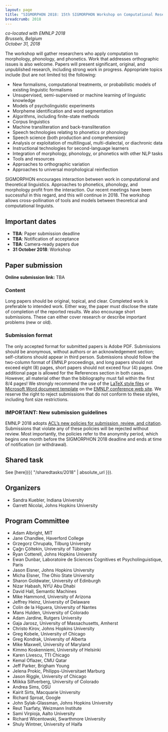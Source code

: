 ```yaml
---
layout: page
title: "SIGMORPHON 2018: 15th SIGMORPHON Workshop on Computational Research in Phonetics, Phonology, and Morphology"
breadcrumb: 2018
---
```


<p><i>
co-located with EMNLP 2018<br>
Brussels, Belgium<br>
October 31, 2018
</i></p>

The workshop will gather researchers who apply computation to morphology, phonology, and phonetics. Work that addresses orthographic issues is also welcome. Papers will present significant, original, and unpublished research, including strong work in progress. Appropriate topics include (but are not limited to) the following:

 - New formalisms, computational treatments, or probabilistic models of existing linguistic formalisms 
- Unsupervised, semi-supervised or machine learning of linguistic knowledge 
- Models of psycholinguistic experiments 
- Morpheme identification and word segmentation 
- Algorithms, including finite-state methods 
- Corpus linguistics 
- Machine transliteration and back-transliteration 
- Speech technologies relating to phonetics or phonology 
- Speech science (both production and comprehension) 
- Analysis or exploitation of multilingual, multi-dialectal, or diachronic data 
- Instructional technologies for second-language learners 
- Integration of morphology, phonology, or phonetics with other NLP tasks 
- Tools and resources 
- Approaches to orthographic variation
- Approaches to universal morphological reinflection

SIGMORPHON encourages interaction between work in computational and theoretical linguistics. Approaches to phonetics, phonology, and morphology profit from the interaction. Our recent meetings have been successful in this regard, and this will continue in 2018. The workshop allows cross-pollination of tools and models between theoretical and computational linguists.

## Important dates

- **TBA**: Paper submission deadline
- **TBA**: Notification of acceptance
- **TBA**: Camera-ready papers due
- **31 October 2018**: Workshop

## Paper submission

**Online submission link:** TBA

### Content

Long papers should be original, topical, and clear. Completed work is preferable to intended work. Either way, the paper must disclose the state of completion of the reported results. We also encourage short submissions. These can either cover research or describe important problems (new or old).

### Submission format

The only accepted format for submitted
papers is Adobe PDF. Submissions should be anonymous, without authors
or an acknowledgement section; self-citations should appear in third
person. Submissions should follow the two-column format of EMNLP 
proceedings, and long papers should not exceed eight (8) pages, short
papers should not exceed four (4) pages. One additional page is
allowed for the References section in both cases.  However, all
material other than the bibliography must fall within the first 8/4
pages! We strongly recommend the use of the [LaTeX style files](http://emnlp2018.org/downloads/emnlp18-latex.zip) or
[Microsoft Word document template](http://emnlp2018.org/downloads/emnlp18-word.zip) on the [EMNLP 
conference web site](http://emnlp2018.org). We reserve the right to reject submissions that
do not conform to these styles, including font size restrictions.

### IMPORTANT: New submission guidelines

EMNLP 2018 adopts [ACL’s new policies for submission, review, and citation](https://www.aclweb.org/portal/content/new-policies-submission-review-and-citation). Submissions that violate any of these policies will be rejected without review. Most importantly, the policies refer to the anonymity period, which begins one month before the SIGMORPHON 2018 deadline and ends at time of notification (or withdrawal). 

## Shared task

See [here]({{ "/sharedtasks/2018" | absolute_url }}).


## Organizers

- Sandra Kuebler, Indiana University
- Garrett Nicolai, Johns Hopkins University

## Program Committee

- Adam Albright, MIT
- Jane Chandlee, Haverford College
- Grzegorz Chrupała, Tilburg University
- Çağrı Çöltekin, University of Tübingen
- Ryan Cotterell, Johns Hopkins University
- Ewan Dunbar, Laboratoire de Sciences Cognitives et Psycholinguistique, Paris
- Jason Eisner, Johns Hopkins University
- Micha Elsner,  The Ohio State University
- Sharon Goldwater, University of Edinburgh
- Nizar Habash, NYU Abu Dhabi
- David Hall, Semantic Machines
- Mike Hammond, University of Arizona
- Jeffrey Heinz, University of Delaware
- Colin de la Higuera, University of Nantes
- Mans Hulden, University of Colorado
- Adam Jardine, Rutgers University
- Gaja Jarosz, University of Massachusetts, Amherst
- Christo Kirov, Johns Hopkins University
- Greg Kobele, University of Chicago
- Greg Kondrak, University of Alberta
- Mike Maxwell, University of Maryland
- Kimmo Koskenniemi, University of Helsinki
- Karen Livescu, TTI Chicago
- Kemal Oflazer, CMU Qatar
- Jeff Parker, Brigham Young
- Jelena Prokic, Philipps-Universitaet Marburg
- Jason Riggle, University of Chicago
- Miikka Silfverberg, University of Colorado
- Andrea Sims, OSU
- Kairit Sirts, Macquarie University
- Richard Sproat, Google
- John Sylak-Glassman, Johns Hopkins University
- Reut Tsarfaty, Weizmann Institute
- Sami Virpioja, Aalto University
- Richard Wicentowski, Swarthmore University
- Shuly Wintner, University of Haifa
